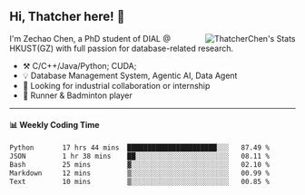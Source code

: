 ## Hi, Thatcher here! :wave:

<img align="right" src="https://github-readme-stats.vercel.app/api?username=thatcherchen&title_color=333&text_color=777" alt="ThatcherChen's Stats" >

I'm Zechao Chen, a PhD student of DIAL @ HKUST(GZ) with full passion for database-related research.

- :hammer_and_pick:  C/C++/Java/Python; CUDA;
- :bulb:  Database Management System, Agentic AI, Data Agent
- :telescope:  Looking for industrial collaboration or internship
- :seedling:  Runner & Badminton player

---

#### :bar_chart: Weekly Coding Time

<!--START_SECTION:waka-->

```txt
Python       17 hrs 44 mins  ██████████████████████░░░   87.49 %
JSON         1 hr 38 mins    ██░░░░░░░░░░░░░░░░░░░░░░░   08.11 %
Bash         25 mins         ▓░░░░░░░░░░░░░░░░░░░░░░░░   02.10 %
Markdown     12 mins         ▒░░░░░░░░░░░░░░░░░░░░░░░░   00.99 %
Text         10 mins         ▒░░░░░░░░░░░░░░░░░░░░░░░░   00.85 %
```

<!--END_SECTION:waka-->
